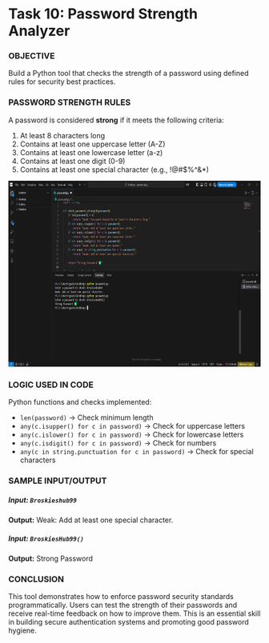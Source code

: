 # Task 10: Password Strength Analyzer

### OBJECTIVE  
Build a Python tool that checks the strength of a password using defined rules for security best practices.

### PASSWORD STRENGTH RULES  
A password is considered **strong** if it meets the following criteria:

1.  At least 8 characters long  
2.  Contains at least one uppercase letter (A-Z)  
3.  Contains at least one lowercase letter (a-z)  
4.  Contains at least one digit (0-9)  
5.  Contains at least one special character (e.g., !@#$%^&*)

<img width="719" height="372" alt="Image" src="https://github.com/Gautam-CyberSec/Password-Strength-Analyzer/blob/main/Screenshots/Screenshot%202025-09-24%20194403.png" />

### LOGIC USED IN CODE

Python functions and checks implemented:

- `len(password)` → Check minimum length  
- `any(c.isupper() for c in password)` → Check for uppercase letters  
- `any(c.islower() for c in password)` → Check for lowercase letters  
- `any(c.isdigit() for c in password)` → Check for numbers  
- `any(c in string.punctuation for c in password)` → Check for special characters  

### SAMPLE INPUT/OUTPUT

##### Input: `Broskieshub99`  
**Output:** Weak: Add at least one special character.

##### Input: `BroskiesHub99()`  
**Output:** Strong Password

### CONCLUSION  
This tool demonstrates how to enforce password security standards programmatically. Users can test the strength of their passwords and receive real-time feedback on how to improve them. This is an essential skill in building secure authentication systems and promoting good password hygiene.
